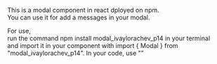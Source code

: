 This is a modal component in react dployed on npm.                                                                                         
You can use it for add a messages in your modal.

For use,                                                                                                                                   
run the command npm install modal_ivaylorachev_p14 in your terminal                                                                        
and import it in your component with import { Modal } from "modal_ivaylorachev_p14".
In your code, use "<Modal text="your text here" />"
